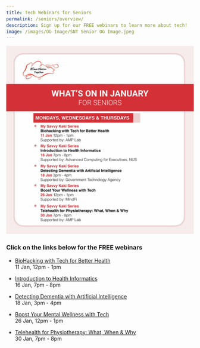 ```yaml
---
title: Tech Webinars for Seniors
permalink: /seniors/overview/
description: Sign up for our FREE webinars to learn more about tech!
image: /images/OG Image/SNT Senior OG Image.jpeg
---
```

![Free webinars for seniors in january](/images/Jan%202023/Seniors_Overall2023.jpeg)

###  Click on the links below for the FREE webinars

* [BioHacking with Tech for Better Health](/seniors/my-savvy-kaki-series/biohacking-with-tech/)<br>
	11 Jan, 12pm - 1pm
	
* [Introduction to Health Informatics](/seniors/my-savvy-kaki-series/health-informatics/)<br>
	16 Jan, 7pm - 8pm
	
* [Detecting Dementia with Artificial Intelligence](/seniors/my-savvy-kaki-series/detecting-dementia-ai/)<br>
	18 Jan, 3pm - 4pm
	
* [Boost Your Mental Wellness with Tech](/seniors/my-savvy-kaki-series/mental-wellness-tech/)<br>
	26 Jan, 12pm - 1pm
	
* [Telehealth for Physiotherapy: What, When & Why](/seniors/my-savvy-kaki-series/telehealth-physiotherapy/)<br>
	30 Jan, 7pm - 8pm